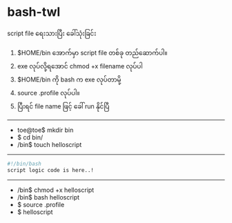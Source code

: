 # bash-twl
script file ရေးသားပြီး ခေါ်သုံးခြင်း
1. $HOME/bin အောက်မှာ script file တစ်ခု တည်ဆောက်ပါ။
2. exe လုပ်လို့ရအောင် chmod +x filename လုပ်ပါ
3. $HOME/bin ကို bash က exe လုပ်တာမို့
4. source .profile လုပ်ပါ။
5. ပြီးရင် file name ဖြင့် ခေါ် run နိုင်ပြီ
---

- toe@toe$ mkdir bin
- $ cd bin/
- /bin$ touch helloscript
---
```bash
#!/bin/bash
script logic code is here..! 
```
---
- /bin$ chmod +x helloscript
- /bin$ bash helloscript
- $ source .profile
- $ helloscript
